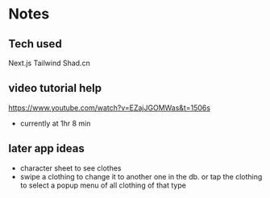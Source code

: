 # Notes

## Tech used

Next.js
Tailwind
Shad.cn

## video tutorial help

https://www.youtube.com/watch?v=EZajJGOMWas&t=1506s

- currently at 1hr 8 min

## later app ideas

- character sheet to see clothes
- swipe a clothing to change it to another one in the db. or tap the clothing to select a popup menu of all clothing of that type

